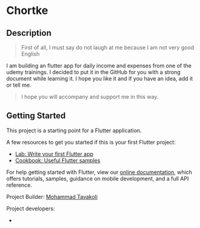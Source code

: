 # Chortke

## Description

> First of all, I must say do not laugh at me because I am not very good English

I am building an flutter app for daily income and expenses from one of the udemy trainings. I decided to put it in the GitHub for you with a strong document while learning it. I hope you like it and if you have an idea, add it or tell me.

> I hope you will accompany and support me in this way.

## Getting Started

This project is a starting point for a Flutter application.

A few resources to get you started if this is your first Flutter project:

- [Lab: Write your first Flutter app](https://flutter.dev/docs/get-started/codelab)
- [Cookbook: Useful Flutter samples](https://flutter.dev/docs/cookbook)

For help getting started with Flutter, view our
[online documentation](https://flutter.dev/docs), which offers tutorials,
samples, guidance on mobile development, and a full API reference.

Project Builder:
[Mohammad Tavakoli](https://github.com/mot3)

Project developers:

-

